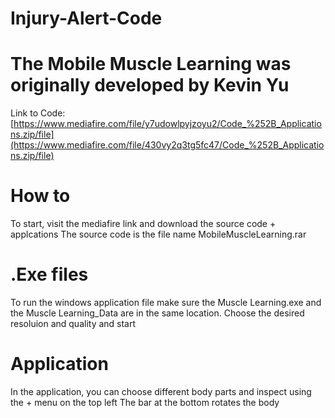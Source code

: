 # Injury-Alert-Code

# The Mobile Muscle Learning was originally developed by Kevin Yu
Link to Code: [https://www.mediafire.com/file/y7udowlpyjzoyu2/Code_%252B_Applications.zip/file](https://www.mediafire.com/file/430vy2q3tg5fc47/Code_%252B_Applications.zip/file)
# How to
To start, visit the mediafire link and download the source code + applcations
The source code is the file name MobileMuscleLearning.rar

# .Exe files
To run the windows application file make sure the Muscle Learning.exe and the Muscle Learning_Data are in the same location.
Choose the desired resoluion and quality and start

# Application
In the application, you can choose different body parts and inspect using the + menu on the top left
The bar at the bottom rotates the body
